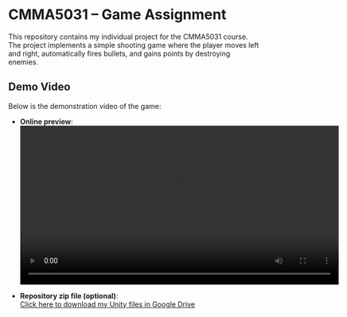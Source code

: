 # CMMA5031 – Game Assignment

This repository contains my individual project for the CMMA5031 course. The project implements a simple shooting game where the player moves left and right, automatically fires bullets, and gains points by destroying enemies.

## Demo Video

Below is the demonstration video of the game:

- **Online preview**:
  <video width="640" controls>
    <source src="./game.mp4" type="video/mp4" />
    Your browser does not support the video tag.
  </video>
  
- **Repository zip file (optional)**:    
  [Click here to download my Unity files in Google Drive](https://drive.google.com/file/d/1rcLy9dX8_R-ufMMfSX_GabCZ7W3Dylai/view?usp=sharing)  
